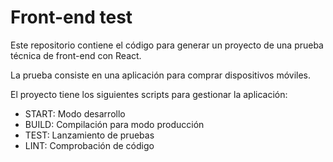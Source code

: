# Front-end test

Este repositorio contiene el código para generar un proyecto de una prueba técnica de front-end con React.

La prueba consiste en una aplicación para comprar dispositivos móviles.

El proyecto tiene los siguientes scripts para gestionar la aplicación:
- START: Modo desarrollo
- BUILD: Compilación para modo producción
- TEST: Lanzamiento de pruebas
- LINT: Comprobación de código